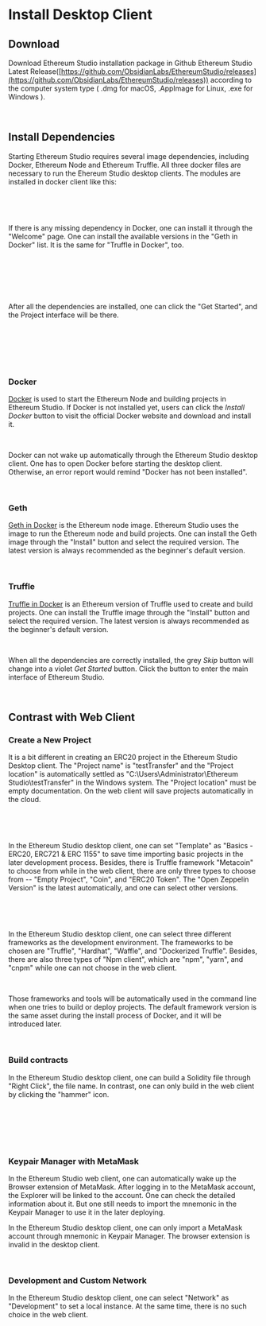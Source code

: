 # Install Desktop Client

## Download

Download Ethereum Studio installation package in Github Ethereum Studio Latest Release([https://github.com/ObsidianLabs/EthereumStudio/releases](https://github.com/ObsidianLabs/EthereumStudio/releases)) according to the computer system type ( .dmg for macOS, .AppImage for Linux, .exe for Windows ).

 

## Install Dependencies

Starting Ethereum Studio requires several image dependencies, including Docker, Ethereum Node and Ethereum Truffle. All three docker files are necessary to run the Ehereum Studio desktop clients. The modules are installed in docker client like this:

 

 

If there is any missing dependency in Docker, one can install it through the "Welcome" page. One can install the available versions in the "Geth in Docker" list. It is the same for "Truffle in Docker", too.

 

 

 

After all the dependencies are installed, one can click the "Get Started", and the Project interface will be there. 

 

 

 

### Docker

[Docker](https://www.docker.com/) is used to start the Ethereum Node and building projects in Ethereum Studio. If Docker is not installed yet, users can click the *Install Docker* button to visit the official Docker website and download and install it.

 

Docker can not wake up automatically through the Ethereum Studio desktop client. One has to open Docker before starting the desktop client. Otherwise, an error report would remind "Docker has not been installed".

 

### Geth

[Geth in Docker](https://github.com/ethereum/go-ethereum) is the Ethereum node image. Ethereum Studio uses the image to run the Ethereum node and build projects. One can install the Geth image through the "Install" button and select the required version. The latest version is always recommended as the beginner's default version.

 

### Truffle

[Truffle in Docker](https://github.com/trufflesuite/truffle) is an Ethereum version of Truffle used to create and build projects. One can install the Truffle image through the "Install" button and select the required version. The latest version is always recommended as the beginner's default version.

 

When all the dependencies are correctly installed, the grey *Skip* button will change into a violet *Get Started* button. Click the button to enter the main interface of Ethereum Studio.

 
## Contrast with Web Client

### Create a New Project

It is a bit different in creating an ERC20 project in the Ethereum Studio Desktop client. The "Project name" is "testTransfer" and the "Project location" is automatically settled as "C:\Users\Administrator\Ethereum Studio\testTransfer" in the Windows system. The "Project location" must be empty documentation. On the web client will save projects automatically in the cloud.

 

 

In the Ethereum Studio desktop client, one can set "Template" as "Basics - ERC20, ERC721 & ERC 1155" to save time importing basic projects in the later development process. Besides, there is Truffle framework "Metacoin" to choose from while in the web client, there are only three types to choose from -- "Empty Project", "Coin", and "ERC20 Token". The "Open Zeppelin Version" is the latest automatically, and one can select other versions.

 

 

In the Ethereum Studio desktop client, one can select three different frameworks as the development environment. The frameworks to be chosen are "Truffle", "Hardhat", "Waffle", and "Dockerized Truffle". Besides, there are also three types of "Npm client", which are "npm", "yarn", and "cnpm" while one can not choose in the web client.

 

Those frameworks and tools will be automatically used in the command line when one tries to build or deploy projects. The default framework version is the same asset during the install process of Docker, and it will be introduced later.

 

### Build contracts

In the Ethereum Studio desktop client, one can build a Solidity file through "Right Click", the file name. In contrast, one can only build in the web client by clicking the "hammer" icon.

 

 

 

### Keypair Manager with MetaMask

In the Ethereum Studio web client, one can automatically wake up the Browser extension of MetaMask. After logging in to the MetaMask account, the Explorer will be linked to the account. One can check the detailed information about it. But one still needs to import the mnemonic in the Keypair Manager to use it in the later deploying. 

In the Ethereum Studio desktop client, one can only import a MetaMask account through mnemonic in Keypair Manager. The browser extension is invalid in the desktop client.

 

### Development and Custom Network

In the Ethereum Studio desktop client, one can select "Network" as "Development" to set a local instance. At the same time, there is no such choice in the web client.

